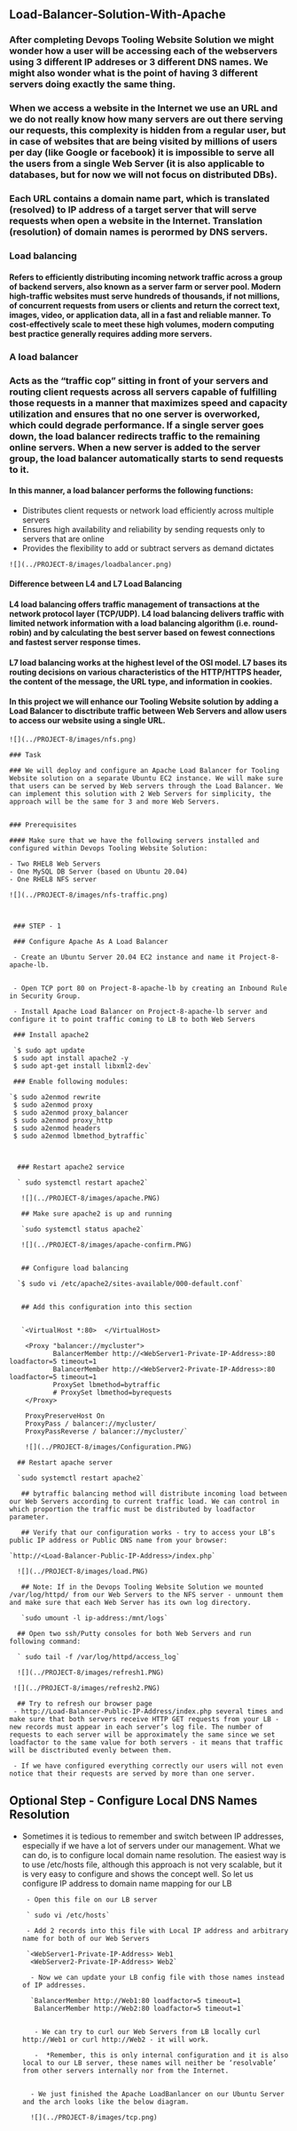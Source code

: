   ## Load-Balancer-Solution-With-Apache

  ### After completing Devops Tooling Website Solution we might wonder how a user will be accessing each of the webservers using 3 different IP addreses or 3 different DNS names. We might also wonder what is the point of having 3 different servers doing exactly the same thing.

  ### When we access a website in the Internet we use an URL and we do not really know how many servers are out there serving our requests, this complexity is hidden from a regular user, but in case of websites that are being visited by millions of users per day (like Google or facebook) it is impossible to serve all the users from a single Web Server (it is also applicable to databases, but for now we will not focus on distributed DBs).


   ### Each URL contains a domain name part, which is translated (resolved) to IP address of a target server that will serve requests when open a website in the Internet. Translation (resolution) of domain names is perormed by DNS servers.


   ### Load balancing

   #### Refers to efficiently distributing incoming network traffic across a group of backend servers, also known as a server farm or server pool. Modern high‑traffic websites must serve hundreds of thousands, if not millions, of concurrent requests from users or clients and return the correct text, images, video, or application data, all in a fast and reliable manner. To cost‑effectively scale to meet these high volumes, modern computing best practice generally requires adding more servers.

   ###  A load balancer

   ### Acts as the “traffic cop” sitting in front of your servers and routing client requests across all servers capable of fulfilling those requests in a manner that maximizes speed and capacity utilization and ensures that no one server is overworked, which could degrade performance. If a single server goes down, the load balancer redirects traffic to the remaining online servers. When a new server is added to the server group, the load balancer automatically starts to send requests to it.


   #### In this manner, a load balancer performs the following functions:

   - Distributes client requests or network load efficiently across multiple servers
   - Ensures high availability and reliability by sending requests only to servers that are online
   - Provides the flexibility to add or subtract servers as demand dictates

    ![](../PROJECT-8/images/loadbalancer.png)


   #### Difference between L4 and L7 Load Balancing
   #### L4 load balancing offers traffic management of transactions at the network protocol layer (TCP/UDP). L4 load balancing delivers traffic with limited network information with a load balancing algorithm (i.e. round-robin) and by calculating the best server based on fewest connections and fastest server response times.

   #### L7 load balancing works at the highest level of the OSI model. L7 bases its routing decisions on various characteristics of the HTTP/HTTPS header, the content of the message, the URL type, and information in cookies.

   #### In this project we will enhance our Tooling Website solution by adding a Load Balancer to disctribute traffic between Web Servers and allow users to access our website using a single URL.


    ![](../PROJECT-8/images/nfs.png)

    ### Task

    ### We will deploy and configure an Apache Load Balancer for Tooling Website solution on a separate Ubuntu EC2 instance. We will make sure that users can be served by Web servers through the Load Balancer. We can implement this solution with 2 Web Servers for simplicity, the approach will be the same for 3 and more Web Servers.


    ### Prerequisites

    #### Make sure that we have the following servers installed and configured within Devops Tooling Website Solution:

    - Two RHEL8 Web Servers
    - One MySQL DB Server (based on Ubuntu 20.04)
    - One RHEL8 NFS server

    ![](../PROJECT-8/images/nfs-traffic.png)



     ### STEP - 1

     ### Configure Apache As A Load Balancer

     - Create an Ubuntu Server 20.04 EC2 instance and name it Project-8-apache-lb.


     - Open TCP port 80 on Project-8-apache-lb by creating an Inbound Rule in Security Group.

     - Install Apache Load Balancer on Project-8-apache-lb server and configure it to point traffic coming to LB to both Web Servers

     ### Install apache2

     `$ sudo apt update
     $ sudo apt install apache2 -y
     $ sudo apt-get install libxml2-dev`

     ### Enable following modules:

    `$ sudo a2enmod rewrite
     $ sudo a2enmod proxy
     $ sudo a2enmod proxy_balancer
     $ sudo a2enmod proxy_http
     $ sudo a2enmod headers
     $ sudo a2enmod lbmethod_bytraffic`



      ### Restart apache2 service

      ` sudo systemctl restart apache2`
  
       ![](../PROJECT-8/images/apache.PNG)

       ## Make sure apache2 is up and running

       `sudo systemctl status apache2`

       ![](../PROJECT-8/images/apache-confirm.PNG)


       ## Configure load balancing

      `$ sudo vi /etc/apache2/sites-available/000-default.conf`


       ## Add this configuration into this section


       `<VirtualHost *:80>  </VirtualHost>

        <Proxy "balancer://mycluster">
               BalancerMember http://<WebServer1-Private-IP-Address>:80 loadfactor=5 timeout=1
               BalancerMember http://<WebServer2-Private-IP-Address>:80 loadfactor=5 timeout=1
               ProxySet lbmethod=bytraffic
               # ProxySet lbmethod=byrequests
        </Proxy>

        ProxyPreserveHost On
        ProxyPass / balancer://mycluster/
        ProxyPassReverse / balancer://mycluster/`

        ![](../PROJECT-8/images/Configuration.PNG)

      ## Restart apache server

      `sudo systemctl restart apache2`

       ## bytraffic balancing method will distribute incoming load between our Web Servers according to current traffic load. We can control in which proportion the traffic must be distributed by loadfactor parameter.

       ## Verify that our configuration works - try to access your LB’s public IP address or Public DNS name from your browser:

    `http://<Load-Balancer-Public-IP-Address>/index.php`

      ![](../PROJECT-8/images/load.PNG)

       ## Note: If in the Devops Tooling Website Solution we mounted /var/log/httpd/ from our Web Servers to the NFS server - unmount them and make sure that each Web Server has its own log directory.

       `sudo umount -l ip-address:/mnt/logs`

      ## Open two ssh/Putty consoles for both Web Servers and run following command:

      ` sudo tail -f /var/log/httpd/access_log`

      ![](../PROJECT-8/images/refresh1.PNG)

     ![](../PROJECT-8/images/refresh2.PNG)

      ## Try to refresh our browser page
     - http://Load-Balancer-Public-IP-Address/index.php several times and make sure that both servers receive HTTP GET requests from your LB - new records must appear in each server’s log file. The number of requests to each server will be approximately the same since we set loadfactor to the same value for both servers - it means that traffic will be disctributed evenly between them.

     - If we have configured everything correctly our users will not even notice that their requests are served by more than one server.

 ## Optional Step - Configure Local DNS Names Resolution

- Sometimes it is tedious to remember and switch between IP addresses, especially if we have a lot of servers under our management. What we can do, is to configure local domain name resolution. The easiest way is to use /etc/hosts file, although this approach is not very scalable, but it is very easy to configure and shows the concept well. So let us configure IP address to domain name mapping for our LB


       - Open this file on our LB server

       ` sudo vi /etc/hosts`

       - Add 2 records into this file with Local IP address and arbitrary name for both of our Web Servers

       `<WebServer1-Private-IP-Address> Web1
        <WebServer2-Private-IP-Address> Web2`

        - Now we can update your LB config file with those names instead of IP addresses.

        `BalancerMember http://Web1:80 loadfactor=5 timeout=1
         BalancerMember http://Web2:80 loadfactor=5 timeout=1`


         - We can try to curl our Web Servers from LB locally curl http://Web1 or curl http://Web2 - it will work.

         -  *Remember, this is only internal configuration and it is also local to our LB server, these names will neither be ‘resolvable’ from other servers internally nor from the Internet.


        - We just finished the Apache LoadBanlancer on our Ubuntu Server and the arch looks like the below diagram.

        ![](../PROJECT-8/images/tcp.png)